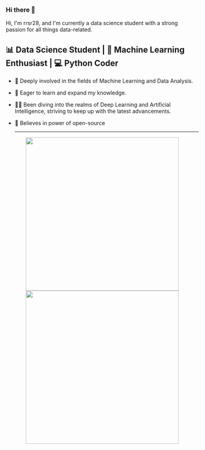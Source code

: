 ### Hi there 👋

Hi, I'm rrsr28, and I'm currently a data science student with a strong passion for all things data-related.

📊 Data Science Student | 🤖 Machine Learning Enthusiast | 💻 Python Coder
----------------------------------------------------------------------------

- 🔭 Deeply involved in the fields of Machine Learning and Data Analysis.
  
- 🌱 Eager to learn and expand my knowledge.

- 👨‍🚀 Been diving into the realms of Deep Learning and Artificial Intelligence, striving to keep up with the latest advancements.
 
- 👯 Believes in power of open-source

  <hr>

<p align = "center">
  <img src = "https://github-readme-stats.vercel.app/api?username=rrsr28&show_icons=true&theme=bear" width = 400>
  <img src = "https://github-readme-streak-stats.herokuapp.com?user=rrsr28&theme=dark&hide_border=true" width = 400>
</p>
